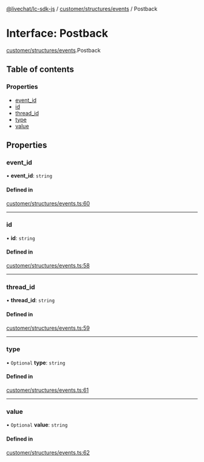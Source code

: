 [@livechat/lc-sdk-js](../README.md) / [customer/structures/events](../modules/customer_structures_events.md) / Postback

# Interface: Postback

[customer/structures/events](../modules/customer_structures_events.md).Postback

## Table of contents

### Properties

- [event\_id](customer_structures_events.Postback.md#event_id)
- [id](customer_structures_events.Postback.md#id)
- [thread\_id](customer_structures_events.Postback.md#thread_id)
- [type](customer_structures_events.Postback.md#type)
- [value](customer_structures_events.Postback.md#value)

## Properties

### event\_id

• **event\_id**: `string`

#### Defined in

[customer/structures/events.ts:60](https://github.com/livechat/lc-sdk-js/blob/25e113d/src/customer/structures/events.ts#L60)

___

### id

• **id**: `string`

#### Defined in

[customer/structures/events.ts:58](https://github.com/livechat/lc-sdk-js/blob/25e113d/src/customer/structures/events.ts#L58)

___

### thread\_id

• **thread\_id**: `string`

#### Defined in

[customer/structures/events.ts:59](https://github.com/livechat/lc-sdk-js/blob/25e113d/src/customer/structures/events.ts#L59)

___

### type

• `Optional` **type**: `string`

#### Defined in

[customer/structures/events.ts:61](https://github.com/livechat/lc-sdk-js/blob/25e113d/src/customer/structures/events.ts#L61)

___

### value

• `Optional` **value**: `string`

#### Defined in

[customer/structures/events.ts:62](https://github.com/livechat/lc-sdk-js/blob/25e113d/src/customer/structures/events.ts#L62)
